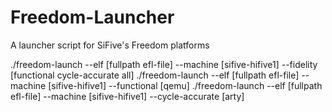 # Freedom-Launcher
A launcher script for SiFive's Freedom platforms

  ./freedom-launch --elf [fullpath efl-file] --machine [sifive-hifive1] --fidelity [functional cycle-accurate all]
  ./freedom-launch --elf [fullpath efl-file] --machine [sifive-hifive1] --functional [qemu]
  ./freedom-launch --elf [fullpath efl-file] --machine [sifive-hifive1] --cycle-accurate [arty]